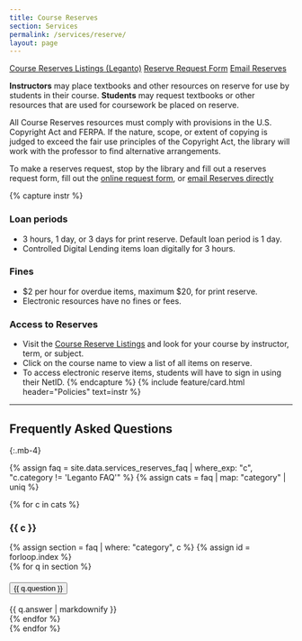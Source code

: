 ```yaml
---
title: Course Reserves
section: Services
permalink: /services/reserve/
layout: page
---
```

<p class="text-center">
    <a href="https://alliance-uidaho.alma.exlibrisgroup.com/leganto/public/01ALLIANCE_UID/searchlists" class="btn btn-outline-pride-gold m-2" ><span class="fas fa-book"></span> Course Reserves Listings (Leganto)</a>
    <a href="https://uidaho.co1.qualtrics.com/jfe/form/SV_d3UL6u0pxEGpZs2" class="btn btn-outline-pride-gold my-2"><span class="fas fa-link"></span> Reserve Request Form</a>
    <a href="mailto:libreserve@uidaho.edu" class="btn btn-outline-clearwater m-2"><span class="fas fa-envelope"></span> Email Reserves</a>
</p>

**Instructors** may place textbooks and other resources on reserve for use by students in their course.
**Students** may request textbooks or other resources that are used for coursework be placed on reserve.

All Course Reserves resources must comply with provisions in the U.S. Copyright Act and FERPA. If the nature, scope, or extent of copying is judged to exceed the fair use principles of the Copyright Act, the library will work with the professor to find alternative arrangements.

To make a reserves request, stop by the library and fill out a reserves request form, fill out the [online request form](https://uidaho.co1.qualtrics.com/jfe/form/SV_d3UL6u0pxEGpZs2), or [email Reserves directly](mailto:libreserve@uidaho.edu)

{% capture instr %}
### Loan periods
- 3 hours, 1 day, or 3 days for print reserve. Default loan period is 1 day.
- Controlled Digital Lending items loan digitally for 3 hours.

### Fines
- $2 per hour for overdue items, maximum $20, for print reserve.
- Electronic resources have no fines or fees.

### Access to Reserves
- Visit the [Course Reserve Listings](https://alliance-uidaho.alma.exlibrisgroup.com/leganto/public/01ALLIANCE_UID/searchlists) and look for your course by instructor, term, or subject.
- Click on the course name to view a list of all items on reserve.
- To access electronic reserve items, students will have to sign in using their NetID.
{% endcapture %}
{% include feature/card.html header="Policies" text=instr %}

------

## Frequently Asked Questions
{:.mb-4}

{% assign faq = site.data.services_reserves_faq | where_exp: "c", "c.category != 'Leganto FAQ'" %}
{% assign cats = faq | map: "category" | uniq %}

{% for c in cats %}
<h3 id="faq-{{ c| slugify }}">{{ c }}</h3>
{% assign section = faq | where: "category", c %}
{% assign id = forloop.index %}
<div class="accordion mb-3" id="accordion{{ id }}">
    {% for q in section %}
    <div class="accordion-item">
      <h4 class="accordion-header" id="heading{{ id }}_{{ forloop.index }}">
        <button class="accordion-button collapsed" type="button" data-bs-toggle="collapse" data-bs-target="#collapse{{ id }}_{{ forloop.index }}" aria-expanded="{% if include.open == true %}true{% else %}false{% endif %}" aria-controls="collapse{{ id }}_{{ forloop.index }}">
            {{ q.question }}
        </button>
      </h4>
      <div id="collapse{{ id }}_{{ forloop.index }}" class="accordion-collapse collapse" aria-labelledby="heading{{ id }}_{{ forloop.index }}" data-bs-parent="#accordion{{ id }}">
        <div class="accordion-body">
            {{ q.answer | markdownify }}
        </div>
      </div>
    </div>
    {% endfor %}
</div>
{% endfor %}
